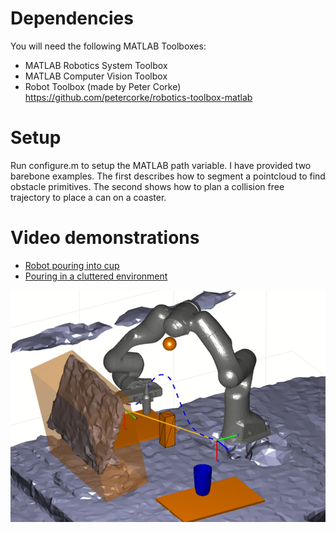 # Dependencies 
You will need the following MATLAB Toolboxes:
* MATLAB Robotics System Toolbox
* MATLAB Computer Vision Toolbox
* Robot Toolbox (made by Peter Corke) https://github.com/petercorke/robotics-toolbox-matlab

# Setup
Run configure.m to setup the MATLAB path variable. I have provided two barebone examples. The first describes how to segment a pointcloud to find obstacle primitives. The second shows how to plan a collision free trajectory to place a can on a coaster.

# Video demonstrations
* [Robot pouring into cup](https://www.youtube.com/watch?v=A_yYqYrTFw0)
* [Pouring in a cluttered environment](https://www.youtube.com/watch?v=cONz0f_tVU8)

![](screenshot.png)
